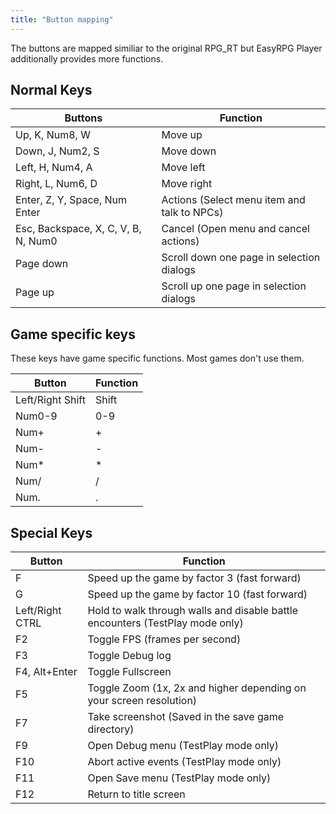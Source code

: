 ```yaml
---
title: "Button mapping"
---
```

The buttons are mapped similiar to the original RPG_RT but EasyRPG Player additionally provides more functions.

## Normal Keys

| Buttons                             | Function                                    |
|-------------------------------------|---------------------------------------------|
| Up, K, Num8, W                      | Move up                                     |
| Down, J, Num2, S                    | Move down                                   |
| Left, H, Num4, A                    | Move left                                   |
| Right, L, Num6, D                   | Move right                                  |
| Enter, Z, Y, Space, Num Enter       | Actions (Select menu item and talk to NPCs) |
| Esc, Backspace, X, C, V, B, N, Num0 | Cancel (Open menu and cancel actions)       |
| Page down                           | Scroll down one page in selection dialogs   |
| Page up                             | Scroll up one page in selection dialogs     |

## Game specific keys

These keys have game specific functions. Most games don't use them.

| Button           | Function |
|------------------|----------|
| Left/Right Shift | Shift    |
| Num0-9           | 0-9      |
| Num+             | \+       |
| Num-             | \-       |
| Num\*            | \*       |
| Num/             | /        |
| Num.             | .        |

## Special Keys

| Button          | Function                                                                      |
|-----------------|-------------------------------------------------------------------------------|
| F               | Speed up the game by factor 3 (fast forward)                                  |
| G               | Speed up the game by factor 10 (fast forward)                                 |
| Left/Right CTRL | Hold to walk through walls and disable battle encounters (TestPlay mode only) |
| F2              | Toggle FPS (frames per second)                                                |
| F3              | Toggle Debug log                                                              |
| F4, Alt+Enter   | Toggle Fullscreen                                                             |
| F5              | Toggle Zoom (1x, 2x and higher depending on your screen resolution)           |
| F7              | Take screenshot (Saved in the save game directory)                            |
| F9              | Open Debug menu (TestPlay mode only)                                          |
| F10             | Abort active events (TestPlay mode only)                                      |
| F11             | Open Save menu (TestPlay mode only)                                           |
| F12             | Return to title screen                                                        |
